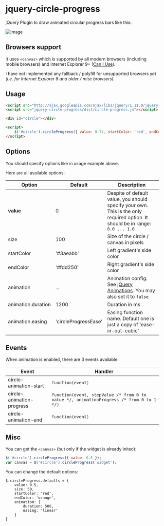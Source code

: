 jquery-circle-progress
======================

jQuery Plugin to draw animated circular progress bars like this:

![image](http://i.imgur.com/zV5VUQG.png)

Browsers support
----------------
It uses `<canvas>` which is supported by all modern browsers (including mobile browsers) 
and Internet Explorer 9+ ([Can I Use](http://caniuse.com/#search=canvas)).

I have not implemented any fallback / polyfill for unsupported browsers yet 
*(i.e. for Internet Explorer 8 and older / misc browsers)*.

Usage
-----

```html
<script src="http://ajax.googleapis.com/ajax/libs/jquery/1.11.0/jquery.min.js"></script>
<script src="jquery-circle-progress/dist/circle-progress.js"></script>

<div id="circle"></div>

<script>
    $('#circle').circleProgress({ value: 0.75, startColor: 'red', endColor: 'orange' })
</script>
```

Options
-------
You should specify options like in usage example above.

Here are all available options:

| Option  | Default | Description |
| ---- | ---- | ---- |
| **value** | 0 | Despite of default value, you should specify your own. This is the only required option. It should be in range: `0.0 ... 1.0` |
| size | 100 | Size of the circle / canvas in pixels |
| startColor | '#3aeabb' | Left gradient's side color |
| endColor | '#fdd250' | Right gradient's side color |
| animation | ... | Animation config. See [jQuery Animations](http://api.jquery.com/animate/). You may also set it to `false` |
| animation.duration | 1200 | Duration in ms |
| animation.easing | 'circleProgressEase' | Easing function name. Default one is just a copy of 'ease-in-out-cubic' |

Events
------
When animation is enabled, there are 3 events available:

| Event | Handler |
| ---- | ---- |
| circle-animation-start | `function(event)` |
| circle-animation-progress | `function(event, stepValue /* from 0 to value */, animationProgress /* from 0 to 1 */)` |
| circle-animation-end | `function(event)` |

Misc
----
You can get the `<canvas>` (but only if the widget is already inited):
```js
$('#circle').circleProgress({ value: 0.5 });
var canvas = $('#circle').circleProgress('widget');
```

You can change the default options:
```
$.circleProgress.defaults = {
    value: 0.5,
    size: 50,
    startColor: 'red',
    endColor: 'orange',
    animation: {
        duration: 500,
        easing: 'linear'
    }
}
```
